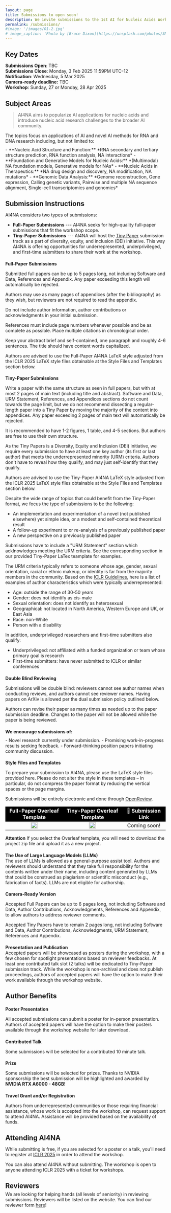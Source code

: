 ```yaml
---
layout: page
title: Submissions to open soon!
description: We invite submissions to the 1st AI for Nucleic Acids Workshop at ICLR 2025.
permalink: /submissions/
#image: '/images/01-2.jpg'
# image_caption: 'Photo by [Bruce Dixon](https://unsplash.com/photos/3M9WJQVHzog) on [Unsplash](https://unsplash.com/)'
---
```


<h2 style="margin-bottom: 5px;">Key Dates</h2>

**Submissions Open**: TBC<br>
**Submissions Close**: Monday, 3 Feb 2025 11:59PM UTC-12<br>
**Notification**: Wednesday, 5 Mar 2025<br>
**Camera-ready deadline:** TBC<br>
**Workshop**: Sunday, 27 or Monday, 28 Apr 2025


<h2 style="margin-bottom: 0;">Subject Areas</h2>

> AI4NA aims to popularize AI applications for nucleic acids and introduce nucleic acid research challenges to the broader AI community.

<p style="margin-bottom: 10px;">The topics focus on applications of AI and novel AI methods for RNA and DNA research including, but not limited to:</p>
- **Nucleic Acid Structure and Function:** *RNA secondary and tertiary structure prediction, RNA function analysis, NA interactions*
- **Foundation and Generative Models for Nucleic Acids:** *(Multimodal) NA foundation models, Generative models for NAs*
- **Nucleic Acids in Therapeutics:** *NA drug design and discovery, NA modification, NA mutations*
- **Genomic Data Analysis:** *Genome reconstruction, Gene expression, Calling genetic variants, Pairwise and multiple NA sequence alignment, Single-cell transcriptomics and genomics*

<h2 style="margin-bottom: 5px;">Submission Instructions</h2>
<p style="margin-bottom: 10px;">AI4NA considers two types of submissions:</p>

- **Full-Paper Submissions** --- AI4NA seeks for high-quality full-paper submissions that fit the workshop scope.
- **Tiny-Paper Submissions** --- AI4NA will host the [Tiny Paper](https://iclr.cc/Conferences/2025/CallForTinyPapers) submission track as a 
part of diversity, equity, and inclusion (DEI) initiative. This way AI4NA is offering opportunities for underrepresented, 
underprivileged, and first-time submitters to share their work at the workshop.

<h4 style="margin-bottom: 0;">Full-Paper Submissions</h4>
<p style="margin-bottom: 10px;">Submitted full papers can be up to 5 
    pages long, not including Software and Data, References and Appendix.
    Any paper exceeding this length will automatically be rejected.</p>
<p style="margin-bottom: 10px;">Authors may use as many pages of appendices
    (after the bibliography) as they wish, but reviewers are not required 
    to read the appendix.</p>
<p style="margin-bottom: 10px;">Do not include author information, 
    author contributions or acknowledgments in your initial submission.</p>
<p style="margin-bottom: 10px;">References must include page numbers 
    whenever possible and be as complete as possible. Place multiple 
    citations in chronological order.</p>
<p style="margin-bottom: 10px;">Keep your abstract brief and 
    self-contained, one paragraph and roughly 4-6 sentences. 
    The title should have content words capitalized.</p>
<p>Authors are advised to use the Full-Paper AI4NA LaTeX style
    adjusted from the ICLR 2025 LaTeX style files obtainable at 
    the Style Files and Templates section below. </p>


<h4 style="margin-bottom: 0;">Tiny-Paper Submissions</h4>
<p style="margin-bottom: 10px;">Write a paper with the same structure as seen 
    in full papers, but with at most 2 pages of main text (including title and
    abstract). Software and Data, 
    URM Statement, References, and Appendices sections do not count towards 
    the page limit, but we do not recommend dissecting a regular-length 
    paper into a Tiny Paper by moving the majority of the content into 
    appendices. Any paper exceeding 2 pages of main text will automatically
    be rejected.</p>
<p style="margin-bottom: 10px;">It is recommended to have 1-2 figures, 
    1 table, and 4-5 sections. But authors are free to use their own 
    structure.</p>
<p style="margin-bottom: 10px;">As the Tiny Papers is a Diversity,
    Equity and Inclusion (DEI) initiative, we require every submission 
    to have at least one key author (its first or last author) that meets 
    the underrepresented minority (URM) criteria. 
    Authors don't have to reveal how they qualify, and may just 
    self-identify that they qualify.</p>
<p style="margin-bottom: 10px;">Authors are advised to use the Tiny-Paper
    AI4NA LaTeX style adjusted from the ICLR 2025 LaTeX style files 
    obtainable at the Style Files and Templates section below. </p>
<p style="margin-bottom: 0;">Despite the wide range of topics that 
    could benefit from the Tiny-Paper format, we focus the type of 
    submissions to be the following:</p>
<ul style="margin-bottom: 10px;">
    <li style="margin-bottom: 0;"> An implementation and experimentation of a novel 
            (not published elsewhere) yet simple idea, 
            or a modest and self-contained theoretical result </li>
    <li style="margin-bottom: 0;"> A follow-up experiment to or re-analysis of a previously 
            published paper </li>
    <li style="margin-bottom: 0;"> A new perspective on a previously published paper </li>
</ul>
<p style="margin-bottom: 10px;">Submissions have to include a "URM Statement"
    section which acklnowledges meeting the URM criteria. See the 
    corresponding section in our provided Tiny-Paper LaTex teamplate
    for examples.</p>
<p style="margin-bottom: 0;"> The URM criteria typically refers to someone 
    whose age, gender, sexual orientation, racial or ethnic makeup, 
    or identity is far from the majority members in the community. Based on
    the <a href="https://iclr.cc/Conferences/2024/CallForTinyPapers" target="_blank">ICLR Guidelines</a>,
    here is a list of examples of author characteristics which were
    typically underrepresented:</p>
<ul style="margin-bottom: 10px;">
    <li style="margin-bottom: 0;"> Age: outside the range of 30-50 years</li>
    <li style="margin-bottom: 0;"> Gender: does not identify as cis-male</li>
    <li style="margin-bottom: 0;"> Sexual orientation: does not identify as heterosexual</li>
    <li style="margin-bottom: 0;"> Geographical: not located in North America,
                                    Western Europe and UK, or East Asia</li>
    <li style="margin-bottom: 0;"> Race: non-White</li>
    <li style="margin-bottom: 0;"> Person with a disability</li>
</ul>
<p style="margin-bottom: 0;"> In addition, underprivileged researchers 
    and first-time submitters also qualify:</p>
<ul>
    <li style="margin-bottom: 0;"> Underprivileged: not affiliated with
                                    a funded organization or team whose primary 
                                    goal is research</li>
    <li style="margin-bottom: 0;"> First-time submitters: have never submitted 
                                    to ICLR or similar conferences
</li>
</ul>

<h4 style="margin-bottom: 0;">Double Blind Reviewing</h4>
<p style="margin-bottom: 10px;">Submissions will be double blind: 
reviewers cannot see author names when conducting reviews, 
and authors cannot see reviewer names. Having papers on ArXiv 
is allowed per the dual submission policy outlined below.</p>
<p>Authors can revise their paper as many times as needed up to the
paper submission deadline. Changes to the paper will not be allowed
while the paper is being reviewed.</p>
 
<h4 style="margin-bottom: 10px;">We encourage submissions of:</h4>
- Novel research currently under submission.
- Promising work-in-progress results seeking feedback.
- Forward-thinking position papers initiating community discussion.


<h4 style="margin-bottom: 0;">Style Files and Templates</h4>
<p style="margin-bottom: 10px;">To prepare your submission to AI4NA,
please use the LaTeX style files provided here. Please do not alter
the style in these templates – in particular, do not compress the 
paper format by reducing the vertical spaces or the page margins.</p>

Submissions will be entirely electronic and done through [OpenReview](https://openreview.net/).

<div class="table-container">
<table style="width: 100%; text-align: center;">
    <tr style="font-weight: bold; color: white; background-color: black;">
        <td>Full-Paper Overleaf Template</td>
        <td>Tiny-Paper Overleaf Template</td>
        <td> 🚀 Submission Link</td>
    </tr>
    <tr>
        <td>
            <!--<a href="https://www.overleaf.com/latex/templates/ml4lms-at-icml24-template/vrwkwmsgtqcs">-->
            <a href="https://www.overleaf.com/read/mcfjyvcryvqd#8cfe86">
                <img src="/images/overleaf.png" style="all: unset; width: 35%; transition: filter 0.3s;" onmouseover="this.style.filter='grayscale(100%)'" onmouseout="this.style.filter='none'">
            </a> 
        </td>
        <td>
            <a href="https://www.overleaf.com/read/hbyqxmhvhhdv#8515b3">
                <img src="/images/overleaf.png" style="all: unset; width: 35%; transition: filter 0.3s;" onmouseover="this.style.filter='grayscale(100%)'" onmouseout="this.style.filter='none'">
            </a>
        </td>
                <td>
            <!--<a href="https://openreview.net/group?id=ICML.cc/2024/Workshop/ML4LMS&referrer=%5BHomepage%5D(%2F)#tab-your-consoles"> 
                    <img src="/images/open_review.jpeg" style="all: unset; width: 20%; transition: filter 0.3s;" onmouseover="this.style.filter='grayscale(100%)'" onmouseout="this.style.filter='none'">
                </a>
            -->
            <!---<a href="#" target="_blank">
                Coming soon!
            </a>--->
            Coming soon!
        </td>
    </tr>
</table>
</div>

**Attention**
If you select the Overleaf template, you will need to download the project zip file and upload it as a new project. 

<h4 style="margin-bottom: 0;">The Use of Large Language Models (LLMs)</h4>
The use of LLMs is allowed as a general-purpose assist tool.
Authors and reviewers should understand that they take full 
responsibility for the contents written under their name, 
including content generated by LLMs that could be construed 
as plagiarism or scientific misconduct (e.g., fabrication of facts).
LLMs are not eligible for authorship.

<h4 style="margin-bottom: 0;">Camera-Ready Version</h4>
<p style="margin-bottom: 10px;">Accepted Full Papers can be up to 6 pages
long, not including Software and Data, Author Contributions,
Acknowledgments, References and Appendix, to allow
authors to address reviewer comments.</p>
<p>Accepted Tiny Papers have to remain 2 pages
long, not including Software and Data, Author Contributions,
Acknowledgments, URM Statement, References and Appendix.</p>

<h4 style="margin-bottom: 0;">Presentation and Publication</h4>
Accepted papers will be showcased as posters during the workshop, 
with a few chosen for spotlight presentations based on reviewer feedbacks. 
At least one contributed talk slot (2 talks) will be dedicated to 
Tiny-Paper submission track. While the workshop is non-archival and does
not publish proceedings, authors of accepted papers will have the 
option to make their work available through the workshop website.

<h2 style="margin-bottom: 5px;">Author Benefits</h2>
<h4 style="margin-bottom: 0;">Poster Presentation</h4>
<p>All accepted submissions can submit a poster
    for in-person presentation. Authors of accepted papers will 
    have the option to make their posters available through the 
    workshop website for later download.</p>
<h4 style="margin-bottom: 0;">Contributed Talk</h4>
<p>Some submissions will be selected for
    a contributed 10 minute talk.</p>
<h4 style="margin-bottom: 0;">Prize</h4>
<p>Some submissions will be selected 
    for prizes. Thanks to NVIDIA sponsorship the best submission
    will be highlighted and awarded by <b>NVIDIA RTX A6000 - 48GB!</b></p>
<h4 style="margin-bottom: 0;">Travel Grant and/or Registration</h4>
<p>Authors from underrepresented communities or those requiring 
    financial assistance, whose work is accepted into the workshop, 
    can request support to attend AI4NA. Assistance will be provided 
    based on the availability of funds.</p>


<h2 style="margin-bottom: 5px;">Attending AI4NA</h2>
<a id="attending-ai4na"></a>
<p style="margin-bottom: 10px;">While submitting is free, if you are selected for a poster or
a talk, you'll need to register at <a href="https://iclr.cc/Register2" target="_blank">ICLR 2025</a> in order 
to attend the workshop.</p>

You can also attend AI4NA without submitting. The workshop is
open to anyone attending ICLR 2025 with a ticket for workshops.

<h2 style="margin-bottom: 5px;">Reviewers</h2>
We are looking for helping hands (all levels of seniority) in reviewing submissions.
Reviewers will be listed on the website. You can find our reviewer form
<a href="https://docs.google.com/forms/d/e/1FAIpQLSffOqB69EjcDN9E_dJ_lvSRMKg7NBCKTkWc7afWa8j0-jOZ_w/viewform" target="_blank">here</a>!
